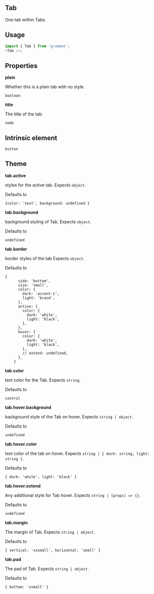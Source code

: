## Tab

One tab within Tabs.

## Usage

```javascript
import { Tab } from 'grommet';
<Tab />;
```

## Properties

**plain**

Whether this is a plain tab with no style.

```
boolean
```

**title**

The title of the tab.

```
node
```

## Intrinsic element

```
button
```

## Theme

**tab.active**

styles for the active tab. Expects `object`.

Defaults to

```
{color: 'text', background: undefined }
```

**tab.background**

background styling of Tab. Expects `object`.

Defaults to

```
undefined
```

**tab.border**

border styles of the tab Expects `object`.

Defaults to

```
{
      side: 'bottom',
      size: 'small',
      color: {
        dark: 'accent-1',
        light: 'brand',
      },
      active: {
        color: {
          dark: 'white',
          light: 'black',
        },
      },
      hover: {
        color: {
          dark: 'white',
          light: 'black',
        },
        // extend: undefined,
      },
    }
```

**tab.color**

text color for the Tab. Expects `string`.

Defaults to

```
control
```

**tab.hover.background**

background style of the Tab on hover. Expects `string | object`.

Defaults to

```
undefined
```

**tab.hover.color**

text color of the tab on hover. Expects `string | { dark: string, light: string }`.

Defaults to

```
{ dark: 'white', light: 'black' }
```

**tab.hover.extend**

Any additional style for Tab hover. Expects `string | (props) => {}`.

Defaults to

```
undefined
```

**tab.margin**

The margin of Tab. Expects `string | object`.

Defaults to

```
{ vertical: 'xxsmall', horizontal: 'small' }
```

**tab.pad**

The pad of Tab. Expects `string | object`.

Defaults to

```
{ bottom: 'xsmall' }
```

